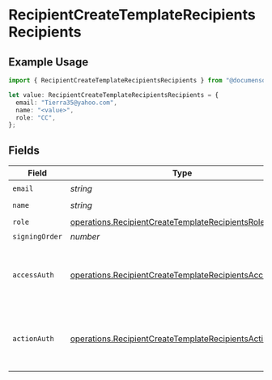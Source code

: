 # RecipientCreateTemplateRecipientsRecipients

## Example Usage

```typescript
import { RecipientCreateTemplateRecipientsRecipients } from "@documenso/sdk-typescript/models/operations";

let value: RecipientCreateTemplateRecipientsRecipients = {
  email: "Tierra35@yahoo.com",
  name: "<value>",
  role: "CC",
};
```

## Fields

| Field                                                                                                                            | Type                                                                                                                             | Required                                                                                                                         | Description                                                                                                                      |
| -------------------------------------------------------------------------------------------------------------------------------- | -------------------------------------------------------------------------------------------------------------------------------- | -------------------------------------------------------------------------------------------------------------------------------- | -------------------------------------------------------------------------------------------------------------------------------- |
| `email`                                                                                                                          | *string*                                                                                                                         | :heavy_check_mark:                                                                                                               | N/A                                                                                                                              |
| `name`                                                                                                                           | *string*                                                                                                                         | :heavy_check_mark:                                                                                                               | N/A                                                                                                                              |
| `role`                                                                                                                           | [operations.RecipientCreateTemplateRecipientsRole](../../models/operations/recipientcreatetemplaterecipientsrole.md)             | :heavy_check_mark:                                                                                                               | N/A                                                                                                                              |
| `signingOrder`                                                                                                                   | *number*                                                                                                                         | :heavy_minus_sign:                                                                                                               | N/A                                                                                                                              |
| `accessAuth`                                                                                                                     | [operations.RecipientCreateTemplateRecipientsAccessAuth](../../models/operations/recipientcreatetemplaterecipientsaccessauth.md) | :heavy_minus_sign:                                                                                                               | The type of authentication required for the recipient to access the document.                                                    |
| `actionAuth`                                                                                                                     | [operations.RecipientCreateTemplateRecipientsActionAuth](../../models/operations/recipientcreatetemplaterecipientsactionauth.md) | :heavy_minus_sign:                                                                                                               | The type of authentication required for the recipient to sign the document.                                                      |